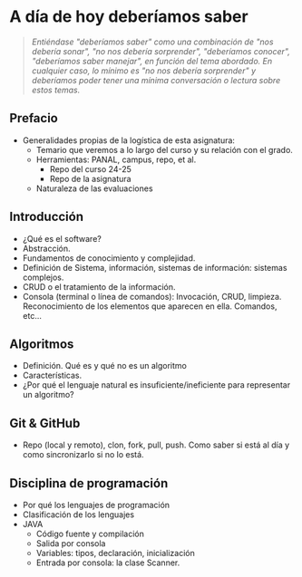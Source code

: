 # A día de hoy deberíamos saber

> *Entiéndase "deberíamos saber" como una combinación de "nos debería sonar", "no nos debería sorprender", "deberíamos conocer", "deberíamos saber manejar", en función del tema abordado. En cualquier caso, lo mínimo es "no nos debería sorprender" y deberíamos poder tener una mínima conversación o lectura sobre estos temas.*

## Prefacio

- Generalidades propias de la logística de esta asignatura:
  - Temario que veremos a lo largo del curso y su relación con el grado.
  - Herramientas: PANAL, campus, repo, et al.
    - Repo del curso 24-25
    - Repo de la asignatura
  - Naturaleza de las evaluaciones

## Introducción

- ¿Qué es el software?
- Abstracción.
- Fundamentos de conocimiento y complejidad.
- Definición de Sistema, información, sistemas de información: sistemas complejos.
- CRUD o el tratamiento de la información.
- Consola (terminal o línea de comandos): Invocación, CRUD, limpieza. Reconocimiento de los elementos que aparecen en ella. Comandos, etc...

## Algoritmos

- Definición. Qué es y qué no es un algoritmo
- Características.
- ¿Por qué el lenguaje natural es insuficiente/ineficiente para representar un algoritmo?

## Git & GitHub

- Repo (local y remoto), clon, fork, pull, push. Como saber si está al día y como sincronizarlo si no lo está.

## Disciplina de programación

- Por qué los lenguajes de programación
- Clasificación de los lenguajes
- JAVA
  - Código fuente y compilación
  - Salida por consola
  - Variables: tipos, declaración, inicialización
  - Entrada por consola: la clase Scanner.
